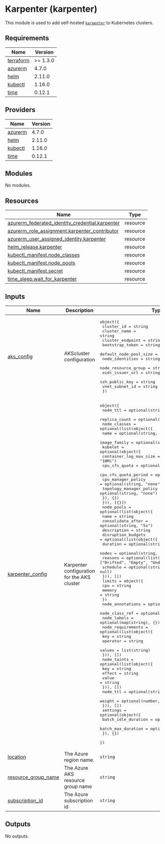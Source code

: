 # Karpenter (karpenter)

This module is used to add self-hosted [`karpenter`](https://github.com/Azure/karpenter-provider-azure) to Kubernetes clusters.

## Requirements

| Name | Version |
|------|---------|
| <a name="requirement_terraform"></a> [terraform](#requirement\_terraform) | >= 1.3.0 |
| <a name="requirement_azurerm"></a> [azurerm](#requirement\_azurerm) | 4.7.0 |
| <a name="requirement_helm"></a> [helm](#requirement\_helm) | 2.11.0 |
| <a name="requirement_kubectl"></a> [kubectl](#requirement\_kubectl) | 1.16.0 |
| <a name="requirement_time"></a> [time](#requirement\_time) | 0.12.1 |

## Providers

| Name | Version |
|------|---------|
| <a name="provider_azurerm"></a> [azurerm](#provider\_azurerm) | 4.7.0 |
| <a name="provider_helm"></a> [helm](#provider\_helm) | 2.11.0 |
| <a name="provider_kubectl"></a> [kubectl](#provider\_kubectl) | 1.16.0 |
| <a name="provider_time"></a> [time](#provider\_time) | 0.12.1 |

## Modules

No modules.

## Resources

| Name | Type |
|------|------|
| [azurerm_federated_identity_credential.karpenter](https://registry.terraform.io/providers/hashicorp/azurerm/4.7.0/docs/resources/federated_identity_credential) | resource |
| [azurerm_role_assignment.karpenter_contributor](https://registry.terraform.io/providers/hashicorp/azurerm/4.7.0/docs/resources/role_assignment) | resource |
| [azurerm_user_assigned_identity.karpenter](https://registry.terraform.io/providers/hashicorp/azurerm/4.7.0/docs/resources/user_assigned_identity) | resource |
| [helm_release.karpenter](https://registry.terraform.io/providers/hashicorp/helm/2.11.0/docs/resources/release) | resource |
| [kubectl_manifest.node_classes](https://registry.terraform.io/providers/gavinbunney/kubectl/1.16.0/docs/resources/manifest) | resource |
| [kubectl_manifest.node_pools](https://registry.terraform.io/providers/gavinbunney/kubectl/1.16.0/docs/resources/manifest) | resource |
| [kubectl_manifest.secret](https://registry.terraform.io/providers/gavinbunney/kubectl/1.16.0/docs/resources/manifest) | resource |
| [time_sleep.wait_for_karpenter](https://registry.terraform.io/providers/hashicorp/time/0.12.1/docs/resources/sleep) | resource |

## Inputs

| Name | Description | Type | Default | Required |
|------|-------------|------|---------|:--------:|
| <a name="input_aks_config"></a> [aks\_config](#input\_aks\_config) | AKScluster configuration | <pre>object({<br/>    cluster_id             = string<br/>    cluster_name           = string<br/>    cluster_endpoint       = string<br/>    bootstrap_token        = string<br/>    default_node_pool_size = number<br/>    node_identities        = string<br/>    node_resource_group    = string<br/>    oidc_issuer_url        = string<br/>    ssh_public_key         = string<br/>    vnet_subnet_id         = string<br/>  })</pre> | n/a | yes |
| <a name="input_karpenter_config"></a> [karpenter\_config](#input\_karpenter\_config) | Karpenter configuration for the AKS cluster | <pre>object({<br/>    node_ttl      = optional(string, "168h")<br/>    replica_count = optional(number, 2)<br/>    node_classes = optional(list(object({<br/>      name         = optional(string, "default")<br/>      image_family = optional(string, "Ubuntu2204")<br/>      kubelet = optional(object({<br/>        container_log_max_size  = optional(string, "10Mi")<br/>        cpu_cfs_quota           = optional(bool, true)<br/>        cpu_cfs_quota_period    = optional(string, "100ms")<br/>        cpu_manager_policy      = optional(string, "none")<br/>        topology_manager_policy = optional(string, "none")<br/>      }), {})<br/>    })), [{}])<br/>    node_pools = optional(list(object({<br/>      name              = string<br/>      consolidate_after = optional(string, "5s")<br/>      description       = string<br/>      disruption_budgets = optional(list(object({<br/>        duration = optional(string, null)<br/>        nodes    = optional(string, "10%")<br/>        reasons  = optional(list(string), ["Drifted", "Empty", "Underutilized"])<br/>        schedule = optional(string, null)<br/>      })), [])<br/>      limits = object({<br/>        cpu    = string<br/>        memory = string<br/>      })<br/>      node_annotations = optional(map(string), {})<br/>      node_class_ref   = optional(string, "default")<br/>      node_labels      = optional(map(string), {})<br/>      node_requirements = optional(list(object({<br/>        key      = string<br/>        operator = string<br/>        values   = list(string)<br/>      })), [])<br/>      node_taints = optional(list(object({<br/>        key    = string<br/>        effect = string<br/>        value  = string<br/>      })), [])<br/>      node_ttl = optional(string, "168h")<br/>      weight   = optional(number, 1)<br/>    })), [])<br/>    settings = optional(object({<br/>      batch_idle_duration = optional(string, "1s")<br/>      batch_max_duration  = optional(string, "10s")<br/>    }), {})<br/>  })</pre> | <pre>{<br/>  "bootstrap_token": "",<br/>  "cluster_endpoint": "",<br/>  "node_identities": "",<br/>  "ssh_public_key": "",<br/>  "vnet_subnet_id": ""<br/>}</pre> | no |
| <a name="input_location"></a> [location](#input\_location) | The Azure region name. | `string` | n/a | yes |
| <a name="input_resource_group_name"></a> [resource\_group\_name](#input\_resource\_group\_name) | The Azure AKS resource group name | `string` | n/a | yes |
| <a name="input_subscription_id"></a> [subscription\_id](#input\_subscription\_id) | The Azure subscription id | `string` | n/a | yes |

## Outputs

No outputs.
